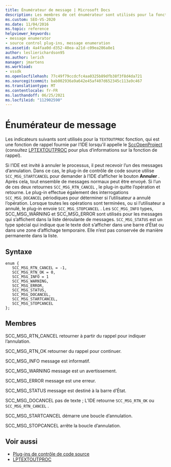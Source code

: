 ```yaml
---
title: Énumérateur de message | Microsoft Docs
description: Les membres de cet énumérateur sont utilisés pour la fonction TEXTOUTPROC, qui est une fonction de rappel fournie par l’IDE lorsqu’il appelle la SccOpenProject.
ms.custom: SEO-VS-2020
ms.date: 11/04/2016
ms.topic: reference
helpviewer_keywords:
- message enumerator
- source control plug-ins, message enumeration
ms.assetid: 4a4faa0d-d352-40ea-a21d-c09ea286a8e1
author: leslierichardson95
ms.author: lerich
manager: jmartens
ms.workload:
- vssdk
ms.openlocfilehash: 77c49f79ccdcfc4aa0325b89dfb38f3f8d4da721
ms.sourcegitcommit: bab002936a9a642e45af407d652345c113a9c467
ms.translationtype: MT
ms.contentlocale: fr-FR
ms.lasthandoff: 06/25/2021
ms.locfileid: "112902590"
---
```

# <a name="message-enumerator"></a>Énumérateur de message
Les indicateurs suivants sont utilisés pour la `TEXTOUTPROC` fonction, qui est une fonction de rappel fournie par l’IDE lorsqu’il appelle le [SccOpenProject](../extensibility/sccopenproject-function.md) (consultez [LPTEXTOUTPROC](../extensibility/lptextoutproc.md) pour plus d’informations sur la fonction de rappel).

 Si l’IDE est invité à annuler le processus, il peut recevoir l’un des messages d’annulation. Dans ce cas, le plug-in de contrôle de code source utilise `SCC_MSG_STARTCANCEL` pour demander à l’IDE d’afficher le bouton **Annuler** . Après cela, tout ensemble de messages normaux peut être envoyé. Si l’un de ces deux retournes `SCC_MSG_RTN_CANCEL` , le plug-in quitte l’opération et retourne. Le plug-in effectue également des interrogations `SCC_MSG_DOCANCEL` périodiques pour déterminer si l’utilisateur a annulé l’opération. Lorsque toutes les opérations sont terminées, ou si l’utilisateur a annulé, le plug-in envoie `SCC_MSG_STOPCANCEL` . Les `SCC_MSG_INFO` types, SCC_MSG_WARNING et SCC_MSG_ERROR sont utilisés pour les messages qui s’affichent dans la liste déroulante de messages. `SCC_MSG_STATUS` est un type spécial qui indique que le texte doit s’afficher dans une barre d’État ou dans une zone d’affichage temporaire. Elle n’est pas conservée de manière permanente dans la liste.

## <a name="syntax"></a>Syntaxe

```
enum { 
   SCC_MSG_RTN_CANCEL = -1, 
   SCC_MSG_RTN_OK = 0, 
   SCC_MSG_INFO = 1 
   SCC_MSG_WARNING, 
   SCC_MSG_ERROR, 
   SCC_MSG_STATUS, 
   SCC_MSG_DOCANCEL, 
   SCC_MSG_STARTCANCEL, 
   SCC_MSG_STOPCANCEL 
};
```

## <a name="members"></a>Membres
 SCC_MSG_RTN_CANCEL retourner à partir du rappel pour indiquer l’annulation.

 SCC_MSG_RTN_OK retourner du rappel pour continuer.

 SCC_MSG_INFO message est informatif.

 SCC_MSG_WARNING message est un avertissement.

 SCC_MSG_ERROR message est une erreur.

 SCC_MSG_STATUS message est destiné à la barre d’État.

 SCC_MSG_DOCANCEL pas de texte ; L’IDE retourne `SCC_MSG_RTN_OK` ou `SCC_MSG_RTN_CANCEL` .

 SCC_MSG_STARTCANCEL démarre une boucle d’annulation.

 SCC_MSG_STOPCANCEL arrête la boucle d’annulation.

## <a name="see-also"></a>Voir aussi
- [Plug-ins de contrôle de code source](../extensibility/source-control-plug-ins.md)
- [LPTEXTOUTPROC](../extensibility/lptextoutproc.md)
